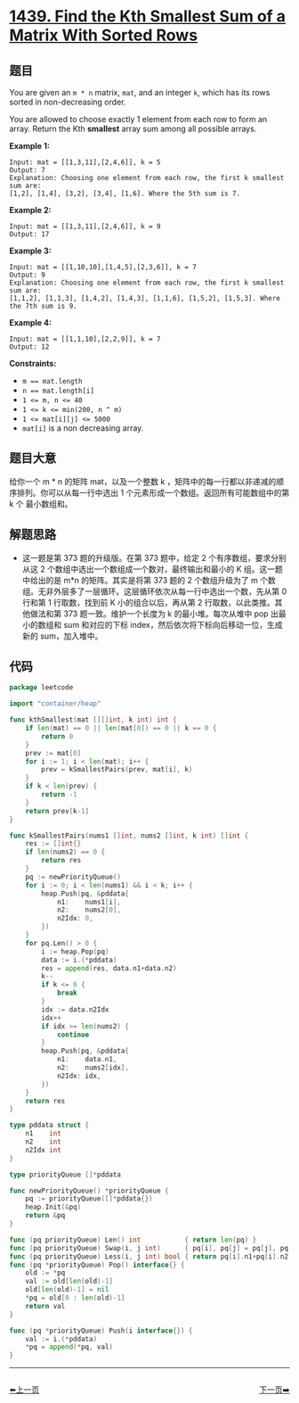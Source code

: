 # [1439. Find the Kth Smallest Sum of a Matrix With Sorted Rows](https://leetcode.com/problems/find-the-kth-smallest-sum-of-a-matrix-with-sorted-rows/)


## 题目

You are given an `m * n` matrix, `mat`, and an integer `k`, which has its rows sorted in non-decreasing order.

You are allowed to choose exactly 1 element from each row to form an array. Return the Kth **smallest** array sum among all possible arrays.

**Example 1:**

```
Input: mat = [[1,3,11],[2,4,6]], k = 5
Output: 7
Explanation: Choosing one element from each row, the first k smallest sum are:
[1,2], [1,4], [3,2], [3,4], [1,6]. Where the 5th sum is 7.  
```

**Example 2:**

```
Input: mat = [[1,3,11],[2,4,6]], k = 9
Output: 17
```

**Example 3:**

```
Input: mat = [[1,10,10],[1,4,5],[2,3,6]], k = 7
Output: 9
Explanation: Choosing one element from each row, the first k smallest sum are:
[1,1,2], [1,1,3], [1,4,2], [1,4,3], [1,1,6], [1,5,2], [1,5,3]. Where the 7th sum is 9.  
```

**Example 4:**

```
Input: mat = [[1,1,10],[2,2,9]], k = 7
Output: 12
```

**Constraints:**

- `m == mat.length`
- `n == mat.length[i]`
- `1 <= m, n <= 40`
- `1 <= k <= min(200, n ^ m)`
- `1 <= mat[i][j] <= 5000`
- `mat[i]` is a non decreasing array.

## 题目大意

给你一个 m * n 的矩阵 mat，以及一个整数 k ，矩阵中的每一行都以非递减的顺序排列。你可以从每一行中选出 1 个元素形成一个数组。返回所有可能数组中的第 k 个 最小数组和。

## 解题思路

- 这一题是第 373 题的升级版。在第 373 题中，给定 2 个有序数组，要求分别从这 2 个数组中选出一个数组成一个数对，最终输出和最小的 K 组。这一题中给出的是 m*n 的矩阵。其实是将第 373 题的 2 个数组升级为了 m 个数组。无非外层多了一层循环。这层循环依次从每一行中选出一个数，先从第 0 行和第 1 行取数，找到前 K 小的组合以后，再从第 2 行取数，以此类推。其他做法和第 373 题一致。维护一个长度为 k 的最小堆。每次从堆中 pop 出最小的数组和 sum 和对应的下标 index，然后依次将下标向后移动一位，生成新的 sum，加入堆中。

## 代码

```go
package leetcode

import "container/heap"

func kthSmallest(mat [][]int, k int) int {
	if len(mat) == 0 || len(mat[0]) == 0 || k == 0 {
		return 0
	}
	prev := mat[0]
	for i := 1; i < len(mat); i++ {
		prev = kSmallestPairs(prev, mat[i], k)
	}
	if k < len(prev) {
		return -1
	}
	return prev[k-1]
}

func kSmallestPairs(nums1 []int, nums2 []int, k int) []int {
	res := []int{}
	if len(nums2) == 0 {
		return res
	}
	pq := newPriorityQueue()
	for i := 0; i < len(nums1) && i < k; i++ {
		heap.Push(pq, &pddata{
			n1:    nums1[i],
			n2:    nums2[0],
			n2Idx: 0,
		})
	}
	for pq.Len() > 0 {
		i := heap.Pop(pq)
		data := i.(*pddata)
		res = append(res, data.n1+data.n2)
		k--
		if k <= 0 {
			break
		}
		idx := data.n2Idx
		idx++
		if idx >= len(nums2) {
			continue
		}
		heap.Push(pq, &pddata{
			n1:    data.n1,
			n2:    nums2[idx],
			n2Idx: idx,
		})
	}
	return res
}

type pddata struct {
	n1    int
	n2    int
	n2Idx int
}

type priorityQueue []*pddata

func newPriorityQueue() *priorityQueue {
	pq := priorityQueue([]*pddata{})
	heap.Init(&pq)
	return &pq
}

func (pq priorityQueue) Len() int           { return len(pq) }
func (pq priorityQueue) Swap(i, j int)      { pq[i], pq[j] = pq[j], pq[i] }
func (pq priorityQueue) Less(i, j int) bool { return pq[i].n1+pq[i].n2 < pq[j].n1+pq[j].n2 }
func (pq *priorityQueue) Pop() interface{} {
	old := *pq
	val := old[len(old)-1]
	old[len(old)-1] = nil
	*pq = old[0 : len(old)-1]
	return val
}

func (pq *priorityQueue) Push(i interface{}) {
	val := i.(*pddata)
	*pq = append(*pq, val)
}
```


----------------------------------------------
<div style="display: flex;justify-content: space-between;align-items: center;">
<p><a href="https://books.halfrost.com/leetcode/ChapterFour/1400~1499/1437.Check-If-All-1s-Are-at-Least-Length-K-Places-Away/">⬅️上一页</a></p>
<p><a href="https://books.halfrost.com/leetcode/ChapterFour/1400~1499/1455.Check-If-a-Word-Occurs-As-a-Prefix-of-Any-Word-in-a-Sentence/">下一页➡️</a></p>
</div>
